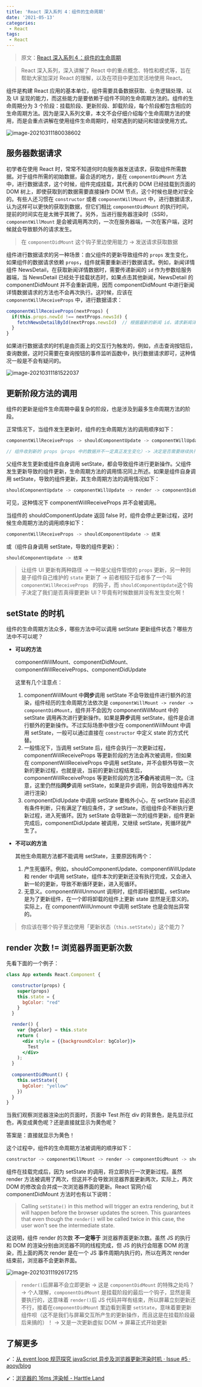 ```yaml
---
title: 'React 深入系列 4：组件的生命周期'
date: '2021-05-13'
categories:
 - React
tags:
 - React
---
```


> 原文：[React 深入系列４：组件的生命周期](https://juejin.cn/post/6844903597436747784)

> React 深入系列，深入讲解了 React 中的重点概念、特性和模式等，旨在帮助大家加深对 React 的理解，以及在项目中更加灵活地使用 React。

组件是构建 React 应用的基本单位，组件需要具备数据获取、业务逻辑处理、以及 UI 呈现的能力，而这些能力是要依赖于组件不同的生命周期方法的。组件的生命周期分为 3 个阶段：挂载阶段、更新阶段、卸载阶段，每个阶段都包含相应的生命周期方法。因为是深入系列文章，本文不会仔细介绍每个生命周期方法的使用，而是会重点讲解在使用组件生命周期时，经常遇到的疑问和错误使用方式。

![image-20210311180038602](https://gitee.com/ppambler/blog-images/raw/master/images/image-20210311180038602.png)

## 服务器数据请求

初学者在使用 React 时，常常不知道何时向服务器发送请求，获取组件所需数据。对于组件所需的初始数据，最合适的地方，是在 `componentDidMount` 方法中，进行数据请求，这个时候，组件完成挂载，其代表的 DOM 已经挂载到页面的 DOM 树上，即使获取到的数据需要直接操作 DOM 节点，这个时候也是绝对安全的。有些人还习惯在 `constructor` 或者 `componentWillMount` 中，进行数据请求，认为这样可以更快的获取到数据，但它们相比 `componentDidMount` 的执行时间，提前的时间实在是太微乎其微了。另外，当进行服务器渲染时（SSR)，`componentWillMount` 是会被调用两次的，一次在服务器端，一次在客户端，这时候就会导致额外的请求发生。

> 在 `componentDidMount` 这个钩子里边使用能力 -> 发送请求获取数据

组件进行数据请求的另一种场景：由父组件的更新导致组件的 `props` 发生变化，如果组件的数据请求依赖 `props`，组件就需要重新进行数据请求。例如，新闻详情组件 NewsDetail，在获取新闻详情数据时，需要传递新闻的 `id` 作为参数给服务器端，当 NewsDetail 已经处于挂载状态时，如果点击其他新闻，NewsDetail 的 componentDidMount 并不会重新调用，因而 componentDidMount 中进行新闻详情数据请求的方法也不会再次执行。这时候，应该在 `componentWillReceiveProps` 中，进行数据请求：

```js
componentWillReceiveProps(nextProps) {
  if(this.props.newId !== nextProps.newsId) {
    fetchNewsDetailById(nextProps.newsId)  // 根据最新的新闻 id，请求新闻详情数据
  }
}
```

如果进行数据请求的时机是由页面上的交互行为触发的，例如，点击查询按钮后，查询数据，这时只需要在查询按钮的事件监听函数中，执行数据请求即可，这种情况一般是不会有疑问的。

![image-20210311181522037](https://gitee.com/ppambler/blog-images/raw/master/images/image-20210311181522037.png)

## 更新阶段方法的调用

组件的更新是组件生命周期中最复杂的阶段，也是涉及到最多生命周期方法的阶段。

正常情况下，当组件发生更新时，组件的生命周期方法的调用顺序如下：

``` js
componentWillReceiveProps -> shouldComponentUpdate -> componentWillUpdate -> render -> componentDidUpdate

// 组件收到新的 props（props 中的数据并不一定真正发生变化）-> 决定是否需要继续执行更新过程 -> 组件代表的虚拟 DOM 即将更新 -> 组件重新计算出新的虚拟 DOM -> 虚拟 DOM 对应的真实 DOM 更新到真实 DOM 树中
```

父组件发生更新或组件自身调用 setState，都会导致组件进行更新操作。父组件发生更新导致的组件更新，生命周期方法的调用情况同上所述。如果是组件自身调用 setState，导致的组件更新，其生命周期方法的调用情况如下：

``` js
shouldComponentUpdate -> componentWillUpdate -> render -> componentDidUpdate
```

可见，这种情况下 componentWillReceiveProps 并不会被调用。

当组件的 shouldComponentUpdate 返回 false 时，组件会停止更新过程，这时候生命周期方法的调用顺序如下：

``` js
componentWillReceiveProps -> shouldComponentUpdate -> 结束
```

或（组件自身调用 setState，导致的组件更新）：

``` js
shouldComponentUpdate -> 结束
```

> 让组件 UI 更新有两种路径 -> 一种是父组件管控的 `props` 更新，另一种则是子组件自己维护的 `state` 更新了 -> 前者相较于后者多了一个叫 `componentWillReceiveProps ` 的钩子，而 `shouldComponentUpdate`这个钩子决定了我们是否真得要更新 UI？毕竟有时候数据并没有发生变化啊！

## setState 的时机

组件的生命周期方法众多，哪些方法中可以调用 setState 更新组件状态？哪些方法中不可以呢？

- **可以的方法**

  componentWillMount、componentDidMount、componentWillReceiveProps、componentDidUpdate

  这里有几个注意点：

  1. componentWillMount 中**同步**调用 setState 不会导致组件进行额外的渲染，组件经历的生命周期方法依次是 `componentWillMount -> render -> componentDidMount`，组件并不会因为 componentWillMount 中的 setState 调用再次进行更新操作。如果是**异步**调用 setState，组件是会进行额外的更新操作。不过实际场景中很少在 componentWillMount 中调用 setState，一般可以通过直接在 `constructor` 中定义 state 的方式代替。
  2. 一般情况下，当调用 setState 后，组件会执行一次更新过程，componentWillReceiveProps 等更新阶段的方法会再次被调用，但如果在 componentWillReceiveProps 中调用 setState，并不会额外导致一次新的更新过程，也就是说，当前的更新过程结束后，componentWillReceiveProps 等更新阶段的方法**不会**再被调用一次。（注意，这里仍然指**同步**调用 setState，如果是异步调用，则会导致组件再次进行渲染）
  3. componentDidUpdate 中调用 setState 要格外小心，在 setState 前必须有条件判断，只有满足了相应条件，才 setState，否组组件会不断执行更新过程，进入死循环。因为 setState 会导致新一次的组件更新，组件更新完成后，componentDidUpdate 被调用，又继续 setState，死循环就产生了。

- **不可以的方法**

  其他生命周期方法都不能调用 setState，主要原因有两个：

  1. 产生死循环。例如，shouldComponentUpdate、componentWillUpdate 和 render 中调用 setState，组件本次的更新还没有执行完成，又会进入新一轮的更新，导致不断循环更新，进入死循环。
  2. 无意义。componentWillUnmount 调用时，组件即将被卸载，setState 是为了更新组件，在一个即将卸载的组件上更新 state 显然是无意义的。实际上，在 componentWillUnmount 中调用 setState 也是会抛出异常的。

> 你应该在哪个钩子里边使用「更新状态（`this.setState`）」这个能力？

## render 次数 != 浏览器界面更新次数

先看下面的一个例子：

``` jsx
class App extends React.Component {

  constructor(props) {
    super(props)
    this.state = {
      bgColor: "red"
    }
  }

  render() {
    var {bgColor} = this.state
    return (
      <div style = {{backgroundColor: bgColor}}> 
        Test
      </div>
    );
  }
  
  componentDidMount() {
    this.setState({
      bgColor: "yellow"
    })
  }
}
```

当我们观察浏览器渲染出的页面时，页面中 Test 所在 div 的背景色，是先显示红色，再变成黄色呢？还是直接就显示为黄色呢？

答案是：直接就显示为黄色！

这个过程中，组件的生命周期方法被调用的顺序如下：

``` js
constructor -> componentWillMount -> render -> componentDidMount -> shouldComponentUpdate -> componentWillUpdate -> render -> componentDidUpdate
```

组件在挂载完成后，因为 setState 的调用，将立即执行一次更新过程。虽然 render 方法被调用了两次，但这并不会导致浏览器界面更新两次，实际上，两次 DOM 的修改会合并成一次浏览器界面的更新。React 官网介绍 componentDidMount 方法时也有以下说明：

> Calling `setState()` in this method will trigger an extra rendering, but it will happen before the browser updates the screen. This guarantees that even though the `render()` will be called twice in this case, the user won’t see the intermediate state.

这说明，组件 render 的次数 **不一定等于** 浏览器界面更新次数。虽然 JS 的执行和 DOM 的渲染分别由浏览器不同的线程完成，但 JS 的执行会阻塞 DOM 的渲染，而上面的两次 render 是在一个 JS 事件周期内执行的，所以在两次 render 结束前，浏览器不会更新界面。

![image-20210311192617215](https://gitee.com/ppambler/blog-images/raw/master/images/image-20210311192617215.png)

> `render()`后屏幕不会立即更新 -> 这是 `componentDidMount` 的特殊之处吗？ -> 个人理解，`componentDidMount` 是挂载阶段的最后一个钩子，显然是需要执行的，这意味着 `render()`后 JS 代码并咩有结束，所以屏幕立刻更新还不行，接着在`componentDidMount` 里边看到需要 `setState`，意味着要更新组件呗（这不是我们与屏幕交互所产生的更新操作，而且这是在挂载阶段最后来搞的）！ -> 又是一次更新虚拟 DOM -> 屏幕正式开始更新

## 了解更多

➹：[从 event loop 规范探究 javaScript 异步及浏览器更新渲染时机 · Issue #5 · aooy/blog](https://github.com/aooy/blog/issues/5)

➹：[浏览器的 16ms 渲染帧 - Harttle Land](https://harttle.land/2017/08/15/browser-render-frame.html)